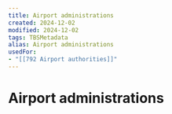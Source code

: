 ```yaml
---
title: Airport administrations
created: 2024-12-02
modified: 2024-12-02
tags: TBSMetadata
alias: Airport administrations
usedFor:
- "[[792 Airport authorities]]"
---
```

# Airport administrations
